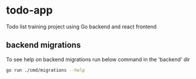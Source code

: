 # todo-app
Todo list training project using Go backend and react frontend

## backend migrations
To see help on backend migrations run below command in the 'backend' dir
```bash
go run ./cmd/migrations --help
```

